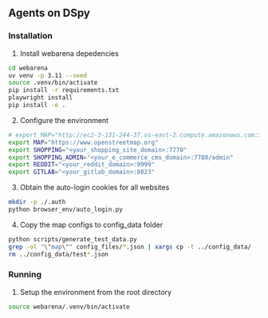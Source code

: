 ## Agents on DSpy

### Installation
1. Install webarena depedencies
```bash
cd webarena
uv venv -p 3.11 --seed
source .venv/bin/activate
pip install -r requirements.txt
playwright install
pip install -e .
```

2. Configure the environment
```bash
# export MAP="http://ec2-3-131-244-37.us-east-2.compute.amazonaws.com:3000"
export MAP="https://www.openstreetmap.org"
export SHOPPING="<your_shopping_site_domain>:7770"
export SHOPPING_ADMIN="<your_e_commerce_cms_domain>:7780/admin"
export REDDIT="<your_reddit_domain>:9999"
export GITLAB="<your_gitlab_domain>:8023"
```

3. Obtain the auto-login cookies for all websites
```bash
mkdir -p ./.auth
python browser_env/auto_login.py
```

4. Copy the map configs to config_data folder
```bash
python scripts/generate_test_data.py
grep -ol "\"map\"" config_files/*.json | xargs cp -t ../config_data/
rm ../config_data/test*.json
```

### Running
1. Setup the environment from the root directory
```bash
source webarena/.venv/bin/activate
```